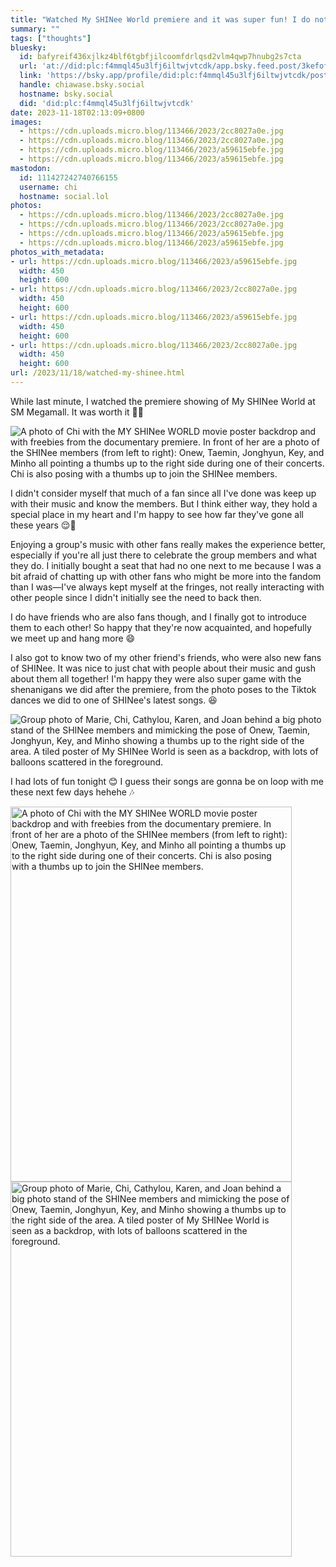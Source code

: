 ```yaml
---
title: "Watched My SHINee World premiere and it was super fun! I do not have regrets 🩵"
summary: ""
tags: ["thoughts"]
bluesky:
  id: bafyreif436xjlkz4blf6tgbfjilcoomfdrlqsd2vlm4qwp7hnubg2s7cta
  url: 'at://did:plc:f4mmql45u3lfj6iltwjvtcdk/app.bsky.feed.post/3kefofnz2cm2m'
  link: 'https://bsky.app/profile/did:plc:f4mmql45u3lfj6iltwjvtcdk/post/3kefofnz2cm2m'
  handle: chiawase.bsky.social
  hostname: bsky.social
  did: 'did:plc:f4mmql45u3lfj6iltwjvtcdk'
date: 2023-11-18T02:13:09+0800
images:
  - https://cdn.uploads.micro.blog/113466/2023/2cc8027a0e.jpg
  - https://cdn.uploads.micro.blog/113466/2023/2cc8027a0e.jpg
  - https://cdn.uploads.micro.blog/113466/2023/a59615ebfe.jpg
  - https://cdn.uploads.micro.blog/113466/2023/a59615ebfe.jpg
mastodon:
  id: 111427242740766155
  username: chi
  hostname: social.lol
photos:
  - https://cdn.uploads.micro.blog/113466/2023/2cc8027a0e.jpg
  - https://cdn.uploads.micro.blog/113466/2023/2cc8027a0e.jpg
  - https://cdn.uploads.micro.blog/113466/2023/a59615ebfe.jpg
  - https://cdn.uploads.micro.blog/113466/2023/a59615ebfe.jpg
photos_with_metadata:
- url: https://cdn.uploads.micro.blog/113466/2023/a59615ebfe.jpg
  width: 450
  height: 600
- url: https://cdn.uploads.micro.blog/113466/2023/2cc8027a0e.jpg
  width: 450
  height: 600
- url: https://cdn.uploads.micro.blog/113466/2023/a59615ebfe.jpg
  width: 450
  height: 600
- url: https://cdn.uploads.micro.blog/113466/2023/2cc8027a0e.jpg
  width: 450
  height: 600
url: /2023/11/18/watched-my-shinee.html
---
```


While last minute, I watched the premiere showing of My SHINee World at SM Megamall. It was worth it 🥹🤧

![A photo of Chi with the MY SHINee WORLD movie poster backdrop and with freebies from the documentary premiere. In front of her are a photo of the SHINee members (from left to right): Onew, Taemin, Jonghyun, Key, and Minho all pointing a thumbs up to the right side during one of their concerts. Chi is also posing with a thumbs up to join the SHINee members.](https://chisenires.design/uploads/2023/a59615ebfe.jpg)

<!--more-->

I didn't consider myself that much of a fan since all I've done was keep up with their music and know the members. But I think either way, they hold a special place in my heart and I'm happy to see how far they've gone all these years 😌🩵 

Enjoying a group's music with other fans really makes the experience better, especially if you're all just there to celebrate the group members and what they do. I initially bought a seat that had no one next to me because I was a bit afraid of chatting up with other fans who might be more into the fandom than I was—I've always kept myself at the fringes, not really interacting with other people since I didn't initially see the need to back then.

I do have friends who are also fans though, and I finally got to introduce them to each other! So happy that they're now acquainted, and hopefully we meet up and hang more 😄

I also got to know two of my other friend's friends, who were also new fans of SHINee. It was nice to just chat with people about their music and gush about them all together! I'm happy they were also super game with the shenanigans we did after the premiere, from the photo poses to the Tiktok dances we did to one of SHINee's latest songs. 😆

![Group photo of Marie, Chi, Cathylou, Karen, and Joan behind a big photo stand of the SHINee members and mimicking the pose of Onew, Taemin, Jonghyun, Key, and Minho showing a thumbs up to the right side of the area. A tiled poster of My SHINee World is seen as a backdrop, with lots of balloons scattered in the foreground.](https://chisenires.design/uploads/2023/2cc8027a0e.jpg)

I had lots of fun tonight 😊 I guess their songs are gonna be on loop with me these next few days hehehe 🎶

<img src="/img/uploads/2023/a59615ebfe.jpg" width="450" height="600" alt="A photo of Chi with the MY SHINee WORLD movie poster backdrop and with freebies from the documentary premiere. In front of her are a photo of the SHINee members (from left to right): Onew, Taemin, Jonghyun, Key, and Minho all pointing a thumbs up to the right side during one of their concerts. Chi is also posing with a thumbs up to join the SHINee members."><img src="/img/uploads/2023/2cc8027a0e.jpg" width="450" height="600" alt="Group photo of Marie, Chi, Cathylou, Karen, and Joan behind a big photo stand of the SHINee members and mimicking the pose of Onew, Taemin, Jonghyun, Key, and Minho showing a thumbs up to the right side of the area. A tiled poster of My SHINee World is seen as a backdrop, with lots of balloons scattered in the foreground.">
